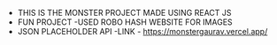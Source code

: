 - THIS IS THE MONSTER PROJECT MADE USING REACT JS
- FUN PROJECT
-USED ROBO HASH WEBSITE FOR IMAGES
- JSON PLACEHOLDER API 
-LINK - https://monstergaurav.vercel.app/


